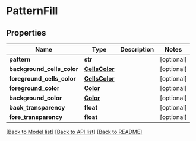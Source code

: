 # PatternFill

## Properties
Name | Type | Description | Notes
------------ | ------------- | ------------- | -------------
**pattern** | **str** |  | [optional] 
**background_cells_color** | [**CellsColor**](CellsColor.md) |  | [optional] 
**foreground_cells_color** | [**CellsColor**](CellsColor.md) |  | [optional] 
**foreground_color** | [**Color**](Color.md) |  | [optional] 
**background_color** | [**Color**](Color.md) |  | [optional] 
**back_transparency** | **float** |  | [optional] 
**fore_transparency** | **float** |  | [optional] 

[[Back to Model list]](../README.md#documentation-for-models) [[Back to API list]](../README.md#documentation-for-api-endpoints) [[Back to README]](../README.md)


